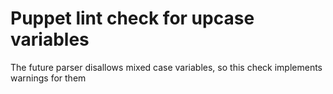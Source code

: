 # Puppet lint check for upcase variables

The future parser disallows mixed case variables, so this check implements
warnings for them
